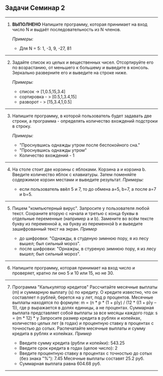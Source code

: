 ## Задачи Семинар 2
---
1. **ВЫПОЛНЕНО** Напишите программу, которая принимает на вход число N и выдаёт последовательность из N членов.

    *Примеры:*

    * Для N = 5: 1, -3, 9, -27, 81
---    
2. Задайте список из целых и вещественных чисел. Отсортируйте его по возрастанию, от меньшего к большему и выведите в консоль. Зеркально разверните его и выведите на строке ниже.

    *Примеры:*

    * список -> [1,0.5,15,3.4]
    * сортировка - > [0.5,1,3.4,15]
    * разворот - > [15,3.4,1,0.5]
---
3. Напишите программу, в которой пользователь будет задавать две строки, а программа - определять количество вхождений подстроки в строку.

    *Примеры:*

    * "Проснувшись однажды утром после беспокойного сна."
    * "Проснувшись однажды утром"
    * Количество вхождений - 1
---
4. На столе стоит две корзины с яблоками. Корзина a и корзина b. Введите количество яблок с клавиатуры. Затем поменяйте содержимое корзин местами и выведите результат.
    *Примеры:*

    * если пользователь ввёл 5 и 7, то до обмена a=5, b=7, а после a=7 и b=5.
---
5. Пишем "компьютерный вирус". Запросите у пользователя любой текст. Сохраните вторую с начала и третью с конца буквы в отдельные переменные (например a и b). Замените во всём тексте букву из переменной a, на букву из переменной b и выведите зашифрованный текст на экран. 
    *Пример*

    * до шифровки: "Однажды, в студеную зимнюю пору, я из лесу вышел; был сильный мороз". 
    * после шифровки: "Орнажры, в стуреную зимнюю пору, я из лесу вышел; был сильный мороз".
---
6. Напишите программу, которая принимает на вход число и проверяет, кратно ли оно 5 и 10 или 15, но не 30.
---
7. Программа "Калькулятор кредитов" Рассчитайте месячные выплаты (m) и суммарную выплату (s) по кредиту. О кредите известно, что он составляет n рублей, берется на y лет, под p процентов. Месячные выплаты находятся по формуле: m = (n * p * (1 + p)y) / (12 * ((1 + p)y – 1)), где p выражается в долях единицы, а не процентах. Суммарная выплата представляет собой выплаты за все месяцы каждого года: s = (m * 12) * y Запросите размер кредита в рублях и копейках, количество целых лет (в годах) и процентную ставку в процентах с точностью до сотых. Распечатайте месячные выплаты и сумму кредита в рублях и копейках.
    *Пример*

    * Введите сумму кредита (рубли и копейки): 543.25
    * Введите срок кредита в годах (целое число): 2
    * Введите процентную ставку в процентах с точностью до сотых (без знака "%"): 7.45 Месячные выплаты составят 25.2 руб. 
    * Суммарная выплата равна 604.68 руб.
---